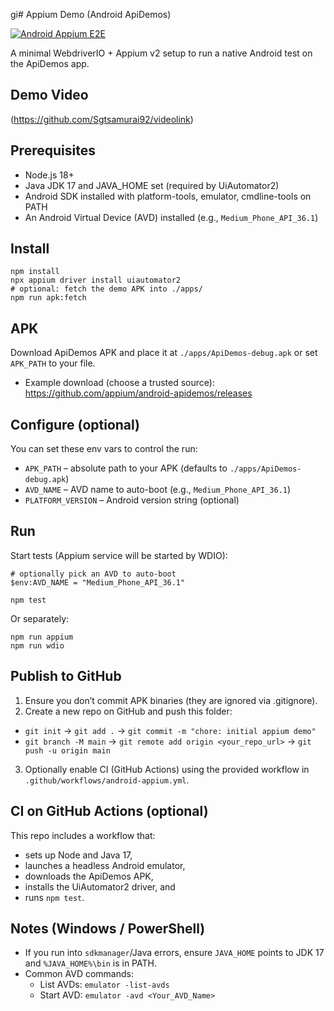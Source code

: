 gi# Appium Demo (Android ApiDemos)

[![Android Appium E2E](https://github.com/Sgtsamurai92/Appium-demo/actions/workflows/android-appium.yml/badge.svg?branch=main)](https://github.com/Sgtsamurai92/Appium-demo/actions/workflows/android-appium.yml)

A minimal WebdriverIO + Appium v2 setup to run a native Android test on the ApiDemos app.

## Demo Video

(https://github.com/Sgtsamurai92/videolink)

## Prerequisites

- Node.js 18+
- Java JDK 17 and JAVA_HOME set (required by UiAutomator2)
- Android SDK installed with platform-tools, emulator, cmdline-tools on PATH
- An Android Virtual Device (AVD) installed (e.g., `Medium_Phone_API_36.1`)

## Install

```
npm install
npx appium driver install uiautomator2
# optional: fetch the demo APK into ./apps/
npm run apk:fetch
```

## APK

Download ApiDemos APK and place it at `./apps/ApiDemos-debug.apk` or set `APK_PATH` to your file.

- Example download (choose a trusted source): https://github.com/appium/android-apidemos/releases

## Configure (optional)

You can set these env vars to control the run:

- `APK_PATH` – absolute path to your APK (defaults to `./apps/ApiDemos-debug.apk`)
- `AVD_NAME` – AVD name to auto-boot (e.g., `Medium_Phone_API_36.1`)
- `PLATFORM_VERSION` – Android version string (optional)

## Run

Start tests (Appium service will be started by WDIO):

```
# optionally pick an AVD to auto-boot
$env:AVD_NAME = "Medium_Phone_API_36.1"

npm test
```

Or separately:

```
npm run appium
npm run wdio
```

## Publish to GitHub

1. Ensure you don’t commit APK binaries (they are ignored via .gitignore).
2. Create a new repo on GitHub and push this folder:
  - `git init` → `git add .` → `git commit -m "chore: initial appium demo"`
  - `git branch -M main` → `git remote add origin <your_repo_url>` → `git push -u origin main`
3. Optionally enable CI (GitHub Actions) using the provided workflow in `.github/workflows/android-appium.yml`.

## CI on GitHub Actions (optional)

This repo includes a workflow that:
- sets up Node and Java 17,
- launches a headless Android emulator,
- downloads the ApiDemos APK,
- installs the UiAutomator2 driver, and
- runs `npm test`.

## Notes (Windows / PowerShell)

- If you run into `sdkmanager`/Java errors, ensure `JAVA_HOME` points to JDK 17 and `%JAVA_HOME%\bin` is in PATH.
- Common AVD commands:
  - List AVDs: `emulator -list-avds`
  - Start AVD: `emulator -avd <Your_AVD_Name>`
